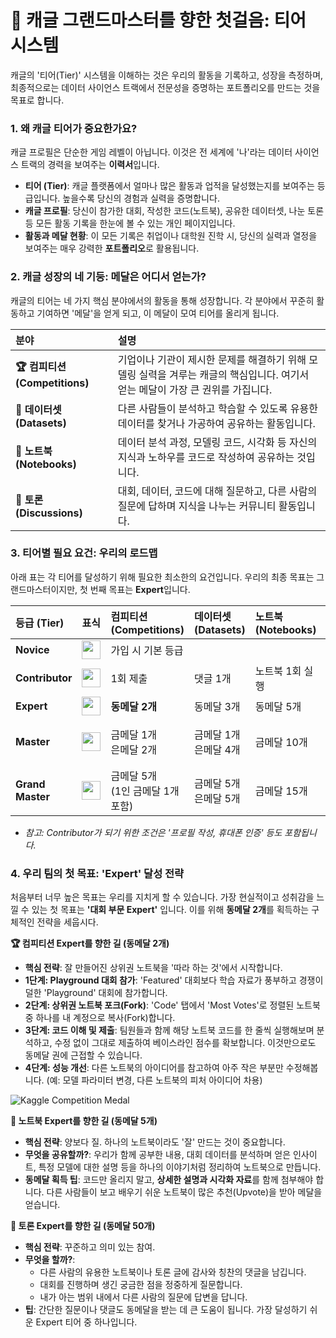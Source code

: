 # 🚀 캐글 그랜드마스터를 향한 첫걸음: 티어 시스템

캐글의 '티어(Tier)' 시스템을 이해하는 것은 우리의 활동을 기록하고, 성장을 측정하며, 최종적으로는 데이터 사이언스 트랙에서 전문성을 증명하는 포트폴리오를 만드는 것을 목표로 합니다.

### 1. 왜 캐글 티어가 중요한가요?

캐글 프로필은 단순한 게임 레벨이 아닙니다. 이것은 전 세계에 '나'라는 데이터 사이언스 트랙의 경력을 보여주는 **이력서**입니다.

*   **티어 (Tier)**: 캐글 플랫폼에서 얼마나 많은 활동과 업적을 달성했는지를 보여주는 등급입니다. 높을수록 당신의 경험과 실력을 증명합니다.
*   **캐글 프로필**: 당신이 참가한 대회, 작성한 코드(노트북), 공유한 데이터셋, 나눈 토론 등 모든 활동 기록을 한눈에 볼 수 있는 개인 페이지입니다.
*   **활동과 메달 현황**: 이 모든 기록은 취업이나 대학원 진학 시, 당신의 실력과 열정을 보여주는 매우 강력한 **포트폴리오**로 활용됩니다.

### 2. 캐글 성장의 네 기둥: 메달은 어디서 얻는가?

캐글의 티어는 네 가지 핵심 분야에서의 활동을 통해 성장합니다. 각 분야에서 꾸준히 활동하고 기여하면 '메달'을 얻게 되고, 이 메달이 모여 티어를 올리게 됩니다.

| 분야                          | 설명                                                                                                                           |
| :---------------------------- | :----------------------------------------------------------------------------------------------------------------------------- |
| **🏆 컴피티션 (Competitions)** | 기업이나 기관이 제시한 문제를 해결하기 위해 모델링 실력을 겨루는 캐글의 핵심입니다. 여기서 얻는 메달이 가장 큰 권위를 가집니다.   |
| **📂 데이터셋 (Datasets)**     | 다른 사람들이 분석하고 학습할 수 있도록 유용한 데이터를 찾거나 가공하여 공유하는 활동입니다.                                     |
| **📒 노트북 (Notebooks)**       | 데이터 분석 과정, 모델링 코드, 시각화 등 자신의 지식과 노하우를 코드로 작성하여 공유하는 것입니다.                               |
| **💬 토론 (Discussions)**       | 대회, 데이터, 코드에 대해 질문하고, 다른 사람의 질문에 답하며 지식을 나누는 커뮤니티 활동입니다.                                  |

### 3. 티어별 필요 요건: 우리의 로드맵

아래 표는 각 티어를 달성하기 위해 필요한 최소한의 요건입니다. 우리의 최종 목표는 그랜드마스터이지만, 첫 번째 목표는 **Expert**입니다.

| 등급 (Tier)     | 표식                                                                                         | 컴피티션 (Competitions)            | 데이터셋 (Datasets)          | 노트북 (Notebooks) | 토론 (Discussions)                 |
| :-------------- | :------------------------------------------------------------------------------------------- | :--------------------------------- | :--------------------------- | :----------------- | :--------------------------------- |
| **Novice**      | <img src="https://www.kaggle.com/static/images/tiers/novice@96.png" width="30" />             | 가입 시 기본 등급                  |                              |                    |                                    |
| **Contributor** | <img src="https://www.kaggle.com/static/images/tiers/contributor@96.png" width="30" />       | 1회 제출                           | 댓글 1개                     | 노트북 1회 실행    | 업보트 1회                         |
| **Expert**      | <img src="https://www.kaggle.com/static/images/tiers/expert@96.png" width="30" />             | **동메달 2개**                     | 동메달 3개                   | 동메달 5개         | 동메달 50개                        |
| **Master**      | <img src="https://www.kaggle.com/static/images/tiers/master@96.png" width="30" />             | 금메달 1개<br />은메달 2개         | 금메달 1개<br />은메달 4개   | 금메달 10개        | 은메달 50개<br />전체 메달 200개    |
| **Grand Master**| <img src="https://www.kaggle.com/static/images/tiers/grandmaster@96.png" width="30" />       | 금메달 5개<br />(1인 금메달 1개 포함) | 금메달 5개<br />은메달 5개   | 금메달 15개        | 금메달 50개<br />전체 메달 500개    |

*   *참고: Contributor가 되기 위한 조건은 '프로필 작성, 휴대폰 인증' 등도 포함됩니다.*

### 4. 우리 팀의 첫 목표: 'Expert' 달성 전략

처음부터 너무 높은 목표는 우리를 지치게 할 수 있습니다. 가장 현실적이고 성취감을 느낄 수 있는 첫 목표는 **'대회 부문 Expert'** 입니다. 이를 위해 **동메달 2개**를 획득하는 구체적인 전략을 세웁시다.

**🏆 컴피티션 Expert를 향한 길 (동메달 2개)**

*   **핵심 전략**: 잘 만들어진 상위권 노트북을 '따라 하는 것'에서 시작합니다.
*   **1단계: Playground 대회 참가**: 'Featured' 대회보다 학습 자료가 풍부하고 경쟁이 덜한 'Playground' 대회에 참가합니다.
*   **2단계: 상위권 노트북 포크(Fork)**: 'Code' 탭에서 'Most Votes'로 정렬된 노트북 중 하나를 내 계정으로 복사(Fork)합니다.
*   **3단계: 코드 이해 및 제출**: 팀원들과 함께 해당 노트북 코드를 한 줄씩 실행해보며 분석하고, 수정 없이 그대로 제출하여 베이스라인 점수를 확보합니다. 이것만으로도 동메달 권에 근접할 수 있습니다.
*   **4단계: 성능 개선**: 다른 노트북의 아이디어를 참고하여 아주 작은 부분만 수정해봅니다. (예: 모델 파라미터 변경, 다른 노트북의 피처 아이디어 차용)

<img src="https://resources-public-blog.modulabs.co.kr/blog/prd/content/244214/kaggle_competition_medal.png" alt="Kaggle Competition Medal" />

**📒 노트북 Expert를 향한 길 (동메달 5개)**

*   **핵심 전략**: 양보다 질. 하나의 노트북이라도 '잘' 만드는 것이 중요합니다.
*   **무엇을 공유할까?**: 우리가 함께 공부한 내용, 대회 데이터를 분석하며 얻은 인사이트, 특정 모델에 대한 설명 등을 하나의 이야기처럼 정리하여 노트북으로 만듭니다.
*   **동메달 획득 팁**: 코드만 올리지 말고, **상세한 설명과 시각화 자료**를 함께 첨부해야 합니다. 다른 사람들이 보고 배우기 쉬운 노트북이 많은 추천(Upvote)을 받아 메달을 얻습니다.

**💬 토론 Expert를 향한 길 (동메달 50개)**

*   **핵심 전략**: 꾸준하고 의미 있는 참여.
*   **무엇을 할까?**:
    *   다른 사람의 유용한 노트북이나 토론 글에 감사와 칭찬의 댓글을 남깁니다.
    *   대회를 진행하며 생긴 궁금한 점을 정중하게 질문합니다.
    *   내가 아는 범위 내에서 다른 사람의 질문에 답변을 답니다.
*   **팁**: 간단한 질문이나 댓글도 동메달을 받는 데 큰 도움이 됩니다. 가장 달성하기 쉬운 Expert 티어 중 하나입니다.